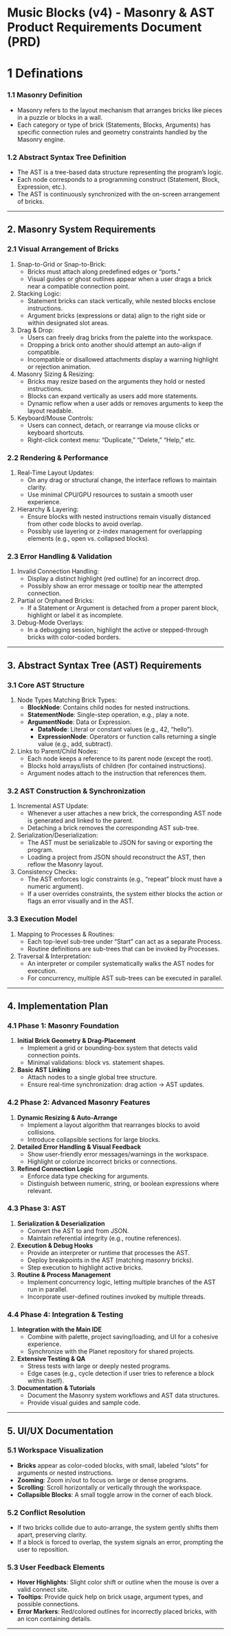 <!-- markdownlint-disable -->
# Music Blocks (v4) - Masonry & AST Product Requirements Document (PRD)

# 1 Definations

### 1.1 Masonry Definition
- Masonry refers to the layout mechanism that arranges bricks like pieces in a puzzle or blocks in a wall.  
- Each category or type of brick (Statements, Blocks, Arguments) has specific connection rules and geometry constraints handled by the Masonry engine.

### 1.2 Abstract Syntax Tree Definition
- The AST is a tree-based data structure representing the program’s logic.  
- Each node corresponds to a programming construct (Statement, Block, Expression, etc.).  
- The AST is continuously synchronized with the on-screen arrangement of bricks.

---

## 2. Masonry System Requirements

### 2.1 Visual Arrangement of Bricks
1. Snap-to-Grid or Snap-to-Brick:  
   - Bricks must attach along predefined edges or “ports.”  
   - Visual guides or ghost outlines appear when a user drags a brick near a compatible connection point.
2. Stacking Logic:  
   - Statement bricks can stack vertically, while nested blocks enclose instructions.  
   - Argument bricks (expressions or data) align to the right side or within designated slot areas.
3. Drag & Drop:  
   - Users can freely drag bricks from the palette into the workspace.  
   - Dropping a brick onto another should attempt an auto-align if compatible.  
   - Incompatible or disallowed attachments display a warning highlight or rejection animation.
4. Masonry Sizing & Resizing:  
   - Bricks may resize based on the arguments they hold or nested instructions.  
   - Blocks can expand vertically as users add more statements.  
   - Dynamic reflow when a user adds or removes arguments to keep the layout readable.
5. Keyboard/Mouse Controls:  
   - Users can connect, detach, or rearrange via mouse clicks or keyboard shortcuts.  
   - Right-click context menu: “Duplicate,” “Delete,” “Help,” etc.

### 2.2 Rendering & Performance
1. Real-Time Layout Updates:  
   - On any drag or structural change, the interface reflows to maintain clarity.  
   - Use minimal CPU/GPU resources to sustain a smooth user experience.
2. Hierarchy & Layering:  
   - Ensure blocks with nested instructions remain visually distanced from other code blocks to avoid overlap.  
   - Possibly use layering or z-index management for overlapping elements (e.g., open vs. collapsed blocks).

### 2.3 Error Handling & Validation
1. Invalid Connection Handling:  
   - Display a distinct highlight (red outline) for an incorrect drop.  
   - Possibly show an error message or tooltip near the attempted connection.  
2. Partial or Orphaned Bricks:  
   - If a Statement or Argument is detached from a proper parent block, highlight or label it as incomplete.  
3. Debug-Mode Overlays:  
   - In a debugging session, highlight the active or stepped-through bricks with color-coded borders.

---

## 3. Abstract Syntax Tree (AST) Requirements

### 3.1 Core AST Structure
1. Node Types Matching Brick Types:  
   - **BlockNode**: Contains child nodes for nested instructions.  
   - **StatementNode**: Single-step operation, e.g., play a note.  
   - **ArgumentNode**: Data or Expression.  
     - **DataNode**: Literal or constant values (e.g., 42, “hello”).  
     - **ExpressionNode**: Operators or function calls returning a single value (e.g., add, subtract).
2. Links to Parent/Child Nodes:  
   - Each node keeps a reference to its parent node (except the root).  
   - Blocks hold arrays/lists of children (for contained instructions).  
   - Argument nodes attach to the instruction that references them.

### 3.2 AST Construction & Synchronization
1. Incremental AST Update:  
   - Whenever a user attaches a new brick, the corresponding AST node is generated and linked to the parent.  
   - Detaching a brick removes the corresponding AST sub-tree.  
2. Serialization/Deserialization:  
   - The AST must be serializable to JSON for saving or exporting the program.  
   - Loading a project from JSON should reconstruct the AST, then reflow the Masonry layout.
3. Consistency Checks:  
   - The AST enforces logic constraints (e.g., “repeat” block must have a numeric argument).  
   - If a user overrides constraints, the system either blocks the action or flags an error visually and in the AST.

### 3.3 Execution Model
1. Mapping to Processes & Routines:  
   - Each top-level sub-tree under “Start” can act as a separate Process.  
   - Routine definitions are sub-trees that can be invoked by Processes.  
2. Traversal & Interpretation:  
   - An interpreter or compiler systematically walks the AST nodes for execution.  
   - For concurrency, multiple AST sub-trees can be executed in parallel.

---

## 4. Implementation Plan

### 4.1 Phase 1: Masonry Foundation
1. **Initial Brick Geometry & Drag-Placement**  
   - Implement a grid or bounding-box system that detects valid connection points.  
   - Minimal validations: block vs. statement shapes.
2. **Basic AST Linking**  
   - Attach nodes to a single global tree structure.  
   - Ensure real-time synchronization: drag action → AST updates.

### 4.2 Phase 2: Advanced Masonry Features
1. **Dynamic Resizing & Auto-Arrange**  
   - Implement a layout algorithm that rearranges blocks to avoid collisions.  
   - Introduce collapsible sections for large blocks.
2. **Detailed Error Handling & Visual Feedback**  
   - Show user-friendly error messages/warnings in the workspace.  
   - Highlight or colorize incorrect bricks or connections.
3. **Refined Connection Logic**  
   - Enforce data type checking for arguments.  
   - Distinguish between numeric, string, or boolean expressions where relevant.

### 4.3 Phase 3: AST 
1. **Serialization & Deserialization**  
   - Convert the AST to and from JSON.  
   - Maintain referential integrity (e.g., routine references).
2. **Execution & Debug Hooks**  
   - Provide an interpreter or runtime that processes the AST.  
   - Deploy breakpoints in the AST (matching masonry bricks).  
   - Step execution to highlight active bricks.
3. **Routine & Process Management**  
   - Implement concurrency logic, letting multiple branches of the AST run in parallel.  
   - Incorporate user-defined routines invoked by multiple threads.

### 4.4 Phase 4: Integration & Testing
1. **Integration with the Main IDE**  
   - Combine with palette, project saving/loading, and UI for a cohesive experience.  
   - Synchronize with the Planet repository for shared projects.
2. **Extensive Testing & QA**  
   - Stress tests with large or deeply nested programs.  
   - Edge cases (e.g., cycle detection if user tries to reference a block within itself).
3. **Documentation & Tutorials**  
   - Document the Masonry system workflows and AST data structures.  
   - Provide visual guides and sample code.

---

## 5. UI/UX Documentation

### 5.1 Workspace Visualization
- **Bricks** appear as color-coded blocks, with small, labeled “slots” for arguments or nested instructions.  
- **Zooming**: Zoom in/out to focus on large or dense programs.  
- **Scrolling**: Scroll horizontally or vertically through the workspace.  
- **Collapsible Blocks**: A small toggle arrow in the corner of each block.  

### 5.2 Conflict Resolution
- If two bricks collide due to auto-arrange, the system gently shifts them apart, preserving clarity.  
- If a block is forced to overlap, the system signals an error, prompting the user to reposition.

### 5.3 User Feedback Elements
- **Hover Highlights**: Slight color shift or outline when the mouse is over a valid connect site.  
- **Tooltips**: Provide quick help on brick usage, argument types, and possible connections.  
- **Error Markers**: Red/colored outlines for incorrectly placed bricks, with an icon containing details.

---

